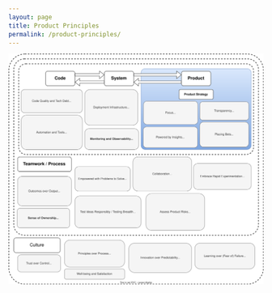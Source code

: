```yaml
---
layout: page
title: Product Principles
permalink: /product-principles/
---
```


![Product principles](/_pages/product-principles/product-principles.drawio.svg)